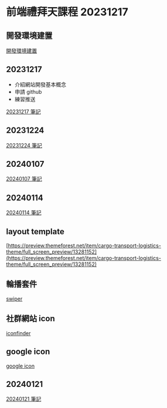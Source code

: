 # 前端禮拜天課程 20231217

## 開發環境建置

[開發環境建置](developer_build.md)

## 20231217

- 介紹網站開發基本概念
- 申請 github
- 練習推送

[20231217 筆記](20231217.md)

## 20231224

[20231224 筆記](20231224.md)

## 20240107

[20240107 筆記](20240107.md)

## 20240114

[20240114 筆記](20240114.md)

## layout template

[https://preview.themeforest.net/item/cargo-transport-logistics-theme/full_screen_preview/13281152](https://preview.themeforest.net/item/cargo-transport-logistics-theme/full_screen_preview/13281152)


## 輪播套件

[swiper](https://swiperjs.com/)

## 社群網站 icon

[iconfinder](https://www.iconfinder.com/social-media-icons?category=social-media&price=free)

## google icon

[google icon](https://fonts.google.com/icons)

## 20240121

[20240121 筆記](20240121.md)